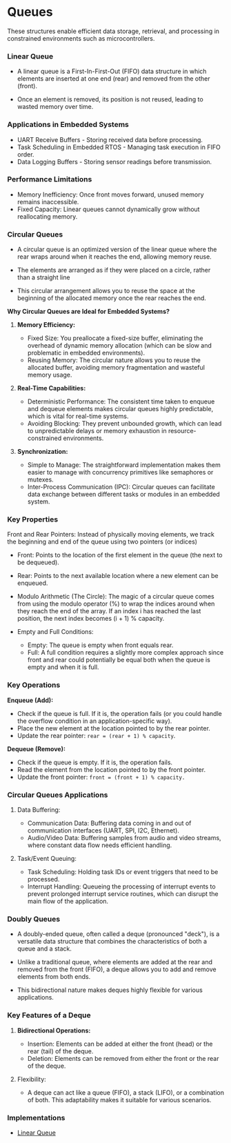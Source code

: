 # Queues

These structures enable efficient data storage, retrieval, and processing in
constrained environments such as microcontrollers.

### Linear Queue

- A linear queue is a First-In-First-Out (FIFO) data structure in which elements
are inserted at one end (rear) and removed from the other (front).

- Once an element is removed, its position is not reused, leading to wasted
memory over time.

### Applications in Embedded Systems

- UART Receive Buffers - Storing received data before processing.
- Task Scheduling in Embedded RTOS - Managing task execution in FIFO order.
- Data Logging Buffers - Storing sensor readings before transmission.

### Performance Limitations

- Memory Inefficiency: Once front moves forward, unused memory remains inaccessible.
- Fixed Capacity: Linear queues cannot dynamically grow without reallocating memory.

### Circular Queues

- A circular queue is an optimized version of the linear queue where the rear
wraps around when it reaches the end, allowing memory reuse.

- The elements are arranged as if they were placed on a circle, rather than a
straight line

- This circular arrangement allows you to reuse the space at the beginning of
the allocated memory once the rear reaches the end.

**Why Circular Queues are Ideal for Embedded Systems?**

1. **Memory Efficiency:**
    - Fixed Size: You preallocate a fixed-size buffer, eliminating the overhead
    of dynamic memory allocation (which can be slow and problematic in embedded
    environments).
    - Reusing Memory: The circular nature allows you to reuse the allocated
    buffer, avoiding memory fragmentation and wasteful memory usage.

2. **Real-Time Capabilities:**
    - Deterministic Performance: The consistent time taken to enqueue and
    dequeue elements makes circular queues highly predictable, which is vital
    for real-time systems.
    - Avoiding Blocking: They prevent unbounded growth, which can lead to
    unpredictable delays or memory exhaustion in resource-constrained
    environments.

3. **Synchronization:**
    - Simple to Manage: The straightforward implementation makes them easier to
    manage with concurrency primitives like semaphores or mutexes.
    - Inter-Process Communication (IPC): Circular queues can facilitate data
    exchange between different tasks or modules in an embedded system.

### Key Properties

Front and Rear Pointers: Instead of physically moving elements, we track the
beginning and end of the queue using two pointers (or indices)

- Front: Points to the location of the first element in the queue (the next to
be dequeued).
- Rear: Points to the next available location where a new element can be
enqueued.
- Modulo Arithmetic (The Circle): The magic of a circular queue comes from using
the modulo operator (%) to wrap the indices around when they reach the end of
the array.  If an index i has reached the last position, the next index becomes
(i + 1) % capacity.

- Empty and Full Conditions:
    - Empty: The queue is empty when front equals rear.
    - Full: A full condition requires a slightly more complex approach since
    front and rear could potentially be equal both when the queue is empty and
    when it is full.

### Key Operations

**Enqueue (Add):**
- Check if the queue is full. If it is, the operation fails (or you could handle
the overflow condition in an application-specific way).
- Place the new element at the location pointed to by the rear pointer.
- Update the rear pointer: `rear = (rear + 1) % capacity`.

**Dequeue (Remove):**
- Check if the queue is empty. If it is, the operation fails.
- Read the element from the location pointed to by the front pointer.
- Update the front pointer: `front = (front + 1) % capacity.`

### Circular Queues Applications

1. Data Buffering:
    - Communication Data: Buffering data coming in and out of communication
    interfaces (UART, SPI, I2C, Ethernet).
    - Audio/Video Data: Buffering samples from audio and video streams, where
    constant data flow needs efficient handling.

2. Task/Event Queuing:
    - Task Scheduling: Holding task IDs or event triggers that need to be
    processed.
    - Interrupt Handling: Queueing the processing of interrupt events to prevent
    prolonged interrupt service routines, which can disrupt the main flow of the
    application.

### Doubly Queues

- A doubly-ended queue, often called a deque (pronounced "deck"), is a versatile
data structure that combines the characteristics of both a queue and a stack.

- Unlike a traditional queue, where elements are added at the rear and removed
from the front (FIFO), a deque allows you to add and remove elements from both
ends.

- This bidirectional nature makes deques highly flexible for various applications.

### Key Features of a Deque

1. **Bidirectional Operations:**
    - Insertion: Elements can be added at either the front (head) or the rear
    (tail) of the deque.
    - Deletion: Elements can be removed from either the front or the rear of the
    deque.

2. Flexibility:
    - A deque can act like a queue (FIFO), a stack (LIFO), or a combination of
    both. This adaptability makes it suitable for various scenarios.

### Implementations

- [Linear Queue](app/Src/linear_queue.c)
